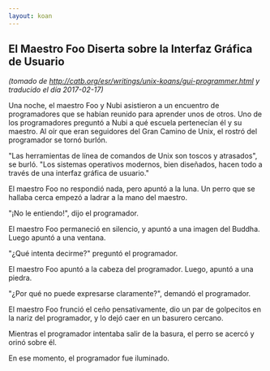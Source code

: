 ```yaml
---
layout: koan
---
```

## El Maestro Foo Diserta sobre la Interfaz Gráfica de Usuario
_(tomado de <http://catb.org/esr/writings/unix-koans/gui-programmer.html> y traducido el día 2017-02-17)_

Una noche, el maestro Foo y Nubi asistieron a un encuentro de programadores que
se habían reunido para aprender unos de otros. Uno de los programadores preguntó
a Nubi a qué escuela pertenecían él y su maestro. Al oír que eran seguidores del
Gran Camino de Unix, el rostró del programador se tornó burlón.

"Las herramientas de línea de comandos de Unix son toscos y atrasados", se burló.
"Los sistemas operativos modernos, bien diseñados, hacen todo a través de una
interfaz gráfica de usuario."

El maestro Foo no respondió nada, pero apuntó a la luna. Un perro que se hallaba
cerca empezó a ladrar a la mano del maestro.

"¡No le entiendo!", dijo el programador.

El maestro Foo permaneció en silencio, y apuntó a una imagen del Buddha. Luego
apuntó a una ventana.

"¿Qué intenta decirme?" preguntó el programador.

El maestro Foo apuntó a la cabeza del programador. Luego, apuntó a una piedra.

"¿Por qué no puede expresarse claramente?", demandó el programador.

El maestro Foo frunció el ceño pensativamente, dio un par de golpecitos en la
nariz del programador, y lo dejó caer en un basurero cercano.

Mientras el programador intentaba salir de la basura, el perro se acercó y orinó
sobre él.

En ese momento, el programador fue iluminado.
